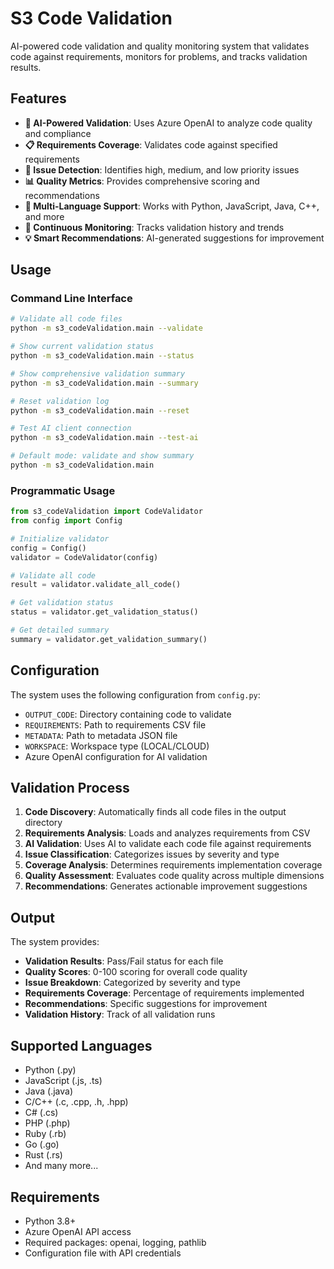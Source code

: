 # S3 Code Validation

AI-powered code validation and quality monitoring system that validates code against requirements, monitors for problems, and tracks validation results.

## Features

- **🤖 AI-Powered Validation**: Uses Azure OpenAI to analyze code quality and compliance
- **📋 Requirements Coverage**: Validates code against specified requirements
- **🚨 Issue Detection**: Identifies high, medium, and low priority issues
- **📊 Quality Metrics**: Provides comprehensive scoring and recommendations
- **📁 Multi-Language Support**: Works with Python, JavaScript, Java, C++, and more
- **🔄 Continuous Monitoring**: Tracks validation history and trends
- **💡 Smart Recommendations**: AI-generated suggestions for improvement

## Usage

### Command Line Interface

```bash
# Validate all code files
python -m s3_codeValidation.main --validate

# Show current validation status
python -m s3_codeValidation.main --status

# Show comprehensive validation summary
python -m s3_codeValidation.main --summary

# Reset validation log
python -m s3_codeValidation.main --reset

# Test AI client connection
python -m s3_codeValidation.main --test-ai

# Default mode: validate and show summary
python -m s3_codeValidation.main
```

### Programmatic Usage

```python
from s3_codeValidation import CodeValidator
from config import Config

# Initialize validator
config = Config()
validator = CodeValidator(config)

# Validate all code
result = validator.validate_all_code()

# Get validation status
status = validator.get_validation_status()

# Get detailed summary
summary = validator.get_validation_summary()
```

## Configuration

The system uses the following configuration from `config.py`:

- `OUTPUT_CODE`: Directory containing code to validate
- `REQUIREMENTS`: Path to requirements CSV file
- `METADATA`: Path to metadata JSON file
- `WORKSPACE`: Workspace type (LOCAL/CLOUD)
- Azure OpenAI configuration for AI validation

## Validation Process

1. **Code Discovery**: Automatically finds all code files in the output directory
2. **Requirements Analysis**: Loads and analyzes requirements from CSV
3. **AI Validation**: Uses AI to validate each code file against requirements
4. **Issue Classification**: Categorizes issues by severity and type
5. **Coverage Analysis**: Determines requirements implementation coverage
6. **Quality Assessment**: Evaluates code quality across multiple dimensions
7. **Recommendations**: Generates actionable improvement suggestions

## Output

The system provides:

- **Validation Results**: Pass/Fail status for each file
- **Quality Scores**: 0-100 scoring for overall code quality
- **Issue Breakdown**: Categorized by severity and type
- **Requirements Coverage**: Percentage of requirements implemented
- **Recommendations**: Specific suggestions for improvement
- **Validation History**: Track of all validation runs

## Supported Languages

- Python (.py)
- JavaScript (.js, .ts)
- Java (.java)
- C/C++ (.c, .cpp, .h, .hpp)
- C# (.cs)
- PHP (.php)
- Ruby (.rb)
- Go (.go)
- Rust (.rs)
- And many more...

## Requirements

- Python 3.8+
- Azure OpenAI API access
- Required packages: openai, logging, pathlib
- Configuration file with API credentials
